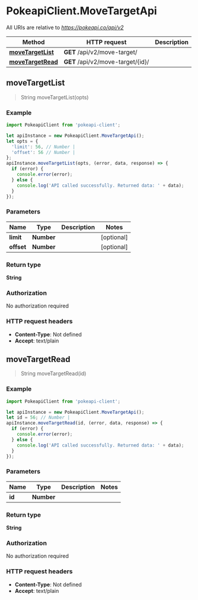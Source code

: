 # PokeapiClient.MoveTargetApi

All URIs are relative to *https://pokeapi.co/api/v2*

Method | HTTP request | Description
------------- | ------------- | -------------
[**moveTargetList**](MoveTargetApi.md#moveTargetList) | **GET** /api/v2/move-target/ | 
[**moveTargetRead**](MoveTargetApi.md#moveTargetRead) | **GET** /api/v2/move-target/{id}/ | 



## moveTargetList

> String moveTargetList(opts)



### Example

```javascript
import PokeapiClient from 'pokeapi-client';

let apiInstance = new PokeapiClient.MoveTargetApi();
let opts = {
  'limit': 56, // Number | 
  'offset': 56 // Number | 
};
apiInstance.moveTargetList(opts, (error, data, response) => {
  if (error) {
    console.error(error);
  } else {
    console.log('API called successfully. Returned data: ' + data);
  }
});
```

### Parameters


Name | Type | Description  | Notes
------------- | ------------- | ------------- | -------------
 **limit** | **Number**|  | [optional] 
 **offset** | **Number**|  | [optional] 

### Return type

**String**

### Authorization

No authorization required

### HTTP request headers

- **Content-Type**: Not defined
- **Accept**: text/plain


## moveTargetRead

> String moveTargetRead(id)



### Example

```javascript
import PokeapiClient from 'pokeapi-client';

let apiInstance = new PokeapiClient.MoveTargetApi();
let id = 56; // Number | 
apiInstance.moveTargetRead(id, (error, data, response) => {
  if (error) {
    console.error(error);
  } else {
    console.log('API called successfully. Returned data: ' + data);
  }
});
```

### Parameters


Name | Type | Description  | Notes
------------- | ------------- | ------------- | -------------
 **id** | **Number**|  | 

### Return type

**String**

### Authorization

No authorization required

### HTTP request headers

- **Content-Type**: Not defined
- **Accept**: text/plain

